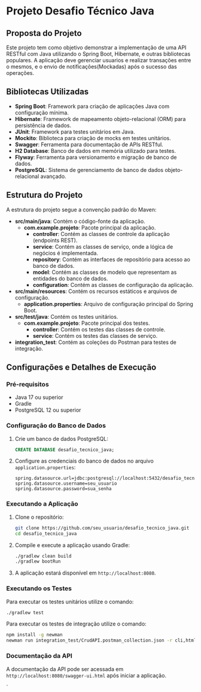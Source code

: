# Projeto Desafio Técnico Java

## Proposta do Projeto

Este projeto tem como objetivo demonstrar a implementação de uma API RESTful com Java utilizando o Spring Boot, Hibernate, e outras bibliotecas populares. A aplicação deve gerenciar usuarios e realizar transações entre o mesmos, e o envio de notificações(Mockadas) após o sucesso das operações.

## Bibliotecas Utilizadas

- **Spring Boot**: Framework para criação de aplicações Java com configuração mínima.
- **Hibernate**: Framework de mapeamento objeto-relacional (ORM) para persistência de dados.
- **JUnit**: Framework para testes unitários em Java.
- **Mockito**: Biblioteca para criação de mocks em testes unitários.
- **Swagger**: Ferramenta para documentação de APIs RESTful.
- **H2 Database**: Banco de dados em memória utilizado para testes.
- **Flyway**: Ferramenta para versionamento e migração de banco de dados.
- **PostgreSQL**: Sistema de gerenciamento de banco de dados objeto-relacional avançado.

## Estrutura do Projeto

A estrutura do projeto segue a convenção padrão do Maven:

- **src/main/java**: Contém o código-fonte da aplicação.
  - **com.example.projeto**: Pacote principal da aplicação.
    - **controller**: Contém as classes de controle da aplicação (endpoints REST).
    - **service**: Contém as classes de serviço, onde a lógica de negócios é implementada.
    - **repository**: Contém as interfaces de repositório para acesso ao banco de dados.
    - **model**: Contém as classes de modelo que representam as entidades do banco de dados.
    - **configuration**: Contém as classes de configuração da aplicação.
- **src/main/resources**: Contém os recursos estáticos e arquivos de configuração.
  - **application.properties**: Arquivo de configuração principal do Spring Boot.
- **src/test/java**: Contém os testes unitários.
  - **com.example.projeto**: Pacote principal dos testes.
    - **controller**: Contém os testes das classes de controle.
    - **service**: Contém os testes das classes de serviço.
- **integration_test**: Contém as coleções do Postman para testes de integração.

## Configurações e Detalhes de Execução

### Pré-requisitos

- Java 17 ou superior
- Gradle
- PostgreSQL 12 ou superior

### Configuração do Banco de Dados

1. Crie um banco de dados PostgreSQL:
   ```sql
   CREATE DATABASE desafio_tecnico_java;
   ```

2. Configure as credenciais do banco de dados no arquivo `application.properties`:
   ```properties
   spring.datasource.url=jdbc:postgresql://localhost:5432/desafio_tecnico_java
   spring.datasource.username=seu_usuario
   spring.datasource.password=sua_senha
   ```

### Executando a Aplicação

1. Clone o repositório:
   ```sh
   git clone https://github.com/seu_usuario/desafio_tecnico_java.git
   cd desafio_tecnico_java
   ```

2. Compile e execute a aplicação usando Gradle:
   ```sh
   ./gradlew clean build
   ./gradlew bootRun
   ```

3. A aplicação estará disponível em `http://localhost:8080`.

### Executando os Testes

Para executar os testes unitários utilize o comando:
```sh
./gradlew test
```

Para executar os testes de integração utilize o comando:
```sh
npm install -g newman
newman run integration_test/CrudAPI.postman_collection.json -r cli,html
```

### Documentação da API

A documentação da API pode ser acessada em `http://localhost:8080/swagger-ui.html` após iniciar a aplicação.

`
